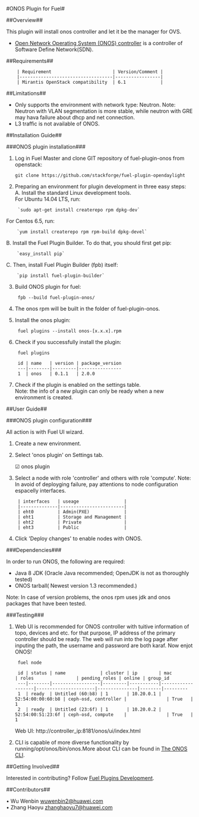 #ONOS Plugin for Fuel#

##Overview##

This plugin will install onos controller and let it be the manager for OVS.


* [ Open Network Operating System (ONOS) controller](https://wiki.onosproject.org/display/ONOS/Wiki+Home) is a controller of Software Define Network(SDN).


##Requirements##


        | Requirement                       | Version/Comment |
        |-----------------------------------|-----------------|
        | Mirantis OpenStack compatibility  | 6.1             |

##Limitations##


* Only supports the environment with network type: Neutron.
Note: Neutron with VLAN segmentation is more stable, while neutron with GRE may hava failure about dhcp and net connection.
* L3 traffic is not available of ONOS.

##Installation Guide##


###ONOS plugin installation###


1.  Log in Fuel Master and clone GIT repository of fuel-plugin-onos from openstack:

        git clone https://github.com/stackforge/fuel-plugin-opendaylight

2. Preparing an environment for plugin development
in three easy steps:  
A. Install the standard Linux development tools.  
For Ubuntu 14.04 LTS, run:  

		`sudo apt-get install createrepo rpm dpkg-dev`  
For Centos 6.5, run:  

		`yum install createrepo rpm rpm-build dpkg-devel`  
B. Install the Fuel Plugin Builder. To do that, you should first get pip:

		`easy_install pip`  
C. Then, install Fuel Plugin Builder (fpb) itself:

        `pip install fuel-plugin-builder`
    
3. Build ONOS plugin for fuel:

        fpb --build fuel-plugin-onos/

4. The onos rpm will be built in the folder of fuel-plugin-onos.

5. Install the onos plugin:

        fuel plugins --install onos-[x.x.x].rpm

6. Check if you successfully install the plugin:

        fuel plugins

        id | name   | version | package_version
        ---|--------|---------|----------------
        1  | onos   | 0.1.1   | 2.0.0

     
7. Check if the plugin is enabled on the settings table.      
Note: the info of a new plugin can only be ready  when a new environment is created.


##User Guide##


###ONOS plugin configuration###


All action is with Fuel UI wizard.   
1. Create a new environment.   
2. Select 'onos plugin' on Settings tab.   
 
    ☑ onos plugin 

3. Select a node with role 'controller' and others with role 'compute'.
Note: In avoid of deployging failure, pay attentions to node configuration espacelly interfaces. 

        | interfaces   | useage                 |
        |--------------|------------------------|
        | eht0         | Admin(PXE)             |
        | eht1         | Storage and Management | 
        | eht2         | Private                | 
        | eht3         | Public                 | 

4. Click 'Deploy changes' to enable nodes with ONOS.  



###Dependencies###

In order to run ONOS, the following are required:  

- Java 8 JDK (Oracle Java recommended; OpenJDK is not as thoroughly tested)    
- ONOS tarball( Newest version 1.3 recommended.)

Note: In case of version problems, the onos rpm uses jdk and onos packages that have been tested.

###Testing###

1. Web UI is recommended for ONOS controller with tuitive information of topo, devices and etc.
for that purpose, IP address of the primary controller should be ready. The web will run into the log page after inputing the path, the username and password are both karaf. Now enjot ONOS!

        fuel node

        id | status | name             | cluster | ip        | mac               | roles                | pending_roles | online | group_id
        ---|--------|------------------|---------|-----------|-------------------|----------------------|---------------|--------|---------
        1  | ready  | Untitled (60:b8) | 1       | 10.20.0.1 | 52:54:00:00:60:b8 | ceph-osd, controller |               | True   | 1      
        2  | ready  | Untitled (23:6f) | 1       | 10.20.0.2 | 52:54:00:51:23:6f | ceph-osd, compute    |               | True   | 1     

 
	Web UI: http://controller_ip:8181/onos/ui/index.html 
2. CLI is capable of more diverse functionality by running/opt/onos/bin/onos.More about CLI can be found in [The ONOS CLI](
https://wiki.onosproject.org/display/ONOS/The+ONOS+CLI).


##Getting Involved##

Interested in contributing? Follow [Fuel Plugins Development](
https://wiki.openstack.org/wiki/Fuel/Plugins).

##Contributors##

•	Wu Wenbin <wuwenbin2@huawei.com>  
•	Zhang Haoyu <zhanghaoyu7@huawei.com>

